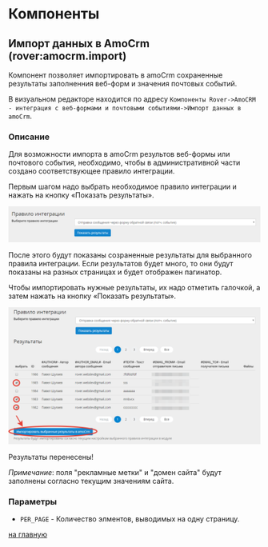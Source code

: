 # Компоненты
## Импорт данных в AmoCrm (rover:amocrm.import)
Компонент позволяет импортировать в amoCrm сохраненные результаты заполненния веб-форм и значения почтовых событий.
 
В визуальном редакторе находится по адресу `Компоненты Rover->AmoCRM - интеграция с веб-формами и почтовыми событиями->Импорт данных в amoCrm`.

### Описание
Для возможности импорта в amoCrm результов веб-формы или почтового события, необходимо, чтобы в административной части создано соответствующее правило интеграции.
 
Первым шагом надо выбрать необходимое правило интеграции и нажать на кнопку «Показать результаты».
 
![Выбор правила интеграции](./components/import-1.png)
 
После этого будут показаны созраненные результаты для выбранного правила интеграции. Если результатов будет много, то они будут показаны на разных страницах и будет отображен пагинатор.

Чтобы импортировать нужные результаты, их надо отметить галочкой, а затем нажать на кнопку «Показать результаты».

![Выбор правила интеграции](./components/import-2.png)

Результаты перенесены!

<i>Примечание</i>: поля "рекламные метки" и "домен сайта" будут заполнены согласно текущим значениям сайта.

### Параметры
* `PER_PAGE` - Количество элментов, выводимых на одну страницу.

[на главную](./README.MD)
